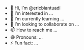 - 👋 Hi, I’m @ericbiantuadi
- 👀 I’m interested in ...
- 🌱 I’m currently learning ...
- 💞️ I’m looking to collaborate on ...
- 📫 How to reach me ...
- 😄 Pronouns: ...
- ⚡ Fun fact: ...

<!---
ericbiantuadi/ericbiantuadi is a ✨ special ✨ repository because its `README.md` (this file) appears on your GitHub profile.
You can click the Preview link to take a look at your changes.
--->
